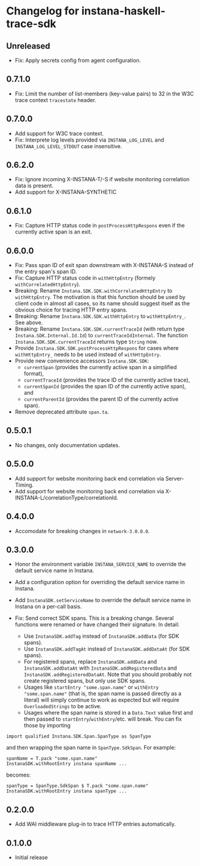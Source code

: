 # Changelog for instana-haskell-trace-sdk

## Unreleased
- Fix: Apply secrets config from agent configuration.

## 0.7.1.0
- Fix: Limit the number of list-members (key-value pairs) to 32 in the W3C trace context `tracestate` header.

## 0.7.0.0
- Add support for W3C trace context.
- Fix: Interprete log levels provided via `INSTANA_LOG_LEVEL` and `INSTANA_LOG_LEVEL_STDOUT` case insensitive.

## 0.6.2.0
- Fix: Ignore incoming X-INSTANA-T/-S if website monitoring correlation data is present.
- Add support for X-INSTANA-SYNTHETIC

## 0.6.1.0
- Fix: Capture HTTP status code in `postProcessHttpRespons` even if the currently active span is an exit.

## 0.6.0.0
- Fix: Pass span ID of exit span downstream with X-INSTANA-S instead of the entry span's span ID.
- Fix: Capture HTTP status code in `withHttpEntry` (formely `withCorrelatedHttpEntry`).
- Breaking: Rename `Instana.SDK.SDK.withCorrelatedHttpEntry` to `withHttpEntry`. The motivation is that this function should be used by client code in almost all cases, so its name should suggest itself as the obvious choice for tracing HTTP entry spans.
- Breaking: Rename `Instana.SDK.SDK.withHttpEntry` to `withHttpEntry_`. See above.
- Breaking: Rename `Instana.SDK.SDK.currentTraceId` (with return type `Instana.SDK.Internal.Id.Id`) to `currentTraceIdInternal`. The function `Instana.SDK.SDK.currentTraceId` returns type `String` now.
- Provide `Instana.SDK.SDK.postProcessHttpRespons` for cases where `withHttpEntry_` needs to be used instead of `withHttpEntry`.
- Provide new convenience accessors `Instana.SDK.SDK`:
    - `currentSpan` (provides the currently active span in a simplified format),
    - `currentTraceId` (provides the trace ID of the currently active trace),
    - `currentSpanId` (provides the span ID of the currently active span), and
    - `currentParentId` (provides the parent ID of the currently active span).
- Remove deprecated attribute `span.ta`.

## 0.5.0.1
- No changes, only documentation updates.

## 0.5.0.0
- Add support for website monitoring back end correlation via Server-Timing.
- Add support for website monitoring back end correlation via X-INSTANA-L/correlationType/correlationId.

## 0.4.0.0
- Accomodate for breaking changes in `network-3.0.0.0`.

## 0.3.0.0
- Honor the environment variable `INSTANA_SERVICE_NAME` to override the default service name in Instana.
- Add a configuration option for overriding the default service name in Instana.
- Add `InstanaSDK.setServiceName` to override the default service name in Instana on a per-call basis.
- Fix: Send correct SDK spans. This is a breaking change. Several functions were renamed or have changed their signature.
In detail:

    - Use `InstanaSDK.addTag` instead of `InstanaSDK.addData` (for SDK
      spans).
    - Use `InstanaSDK.addTagAt` instead of `InstanaSDK.addDataAt` (for SDK spans).
    - For registered spans, replace `InstanaSDK.addData` and `InstanaSDK.addDataAt` with `InstanaSDK.addRegisteredData` and `InstanaSDK.addRegisteredDataAt`. Note that you should probably not create registered spans, but only use SDK spans.
    - Usages like `startEntry "some.span.name"` or `withEntry "some.span.name"` (that is, the span name is passed directly as a literal) will simply continue to work as expected but will require `OverloadedStrings` to be active.
    - Usages where the span name is stored in a `Data.Text` value first and then passed to `startEntry`/`withEntry`/etc. will break. You can fix those by importing
```
import qualified Instana.SDK.Span.SpanType as SpanType
```
and then wrapping the span name in `SpanType.SdkSpan`. For example:
```
spanName = T.pack "some.span.name"
InstanaSDK.withRootEntry instana spanName ...
```
becomes:
```
spanType = SpanType.SdkSpan $ T.pack "some.span.name"
InstanaSDK.withRootEntry instana spanType ...
```

## 0.2.0.0
- Add WAI middleware plug-in to trace HTTP entries automatically.

## 0.1.0.0
- Initial release

